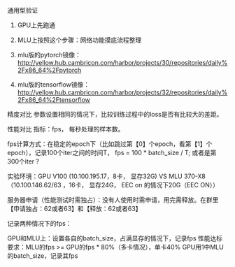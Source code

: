 通用型验证
1. GPU上先跑通

2. MLU上按照这个步骤：网络功能摸底流程整理

3. mlu版的pytorch镜像：http://yellow.hub.cambricon.com/harbor/projects/30/repositories/daily%2Fx86_64%2Fpytorch

4. mlu版的tensorflow镜像：http://yellow.hub.cambricon.com/harbor/projects/32/repositories/daily%2Fx86_64%2Ftensorflow

精度对比
参数设置相同的情况下，比较训练过程中的loss是否有比较大的差距。

性能对比
指标：fps， 每秒处理的样本数。

fps计算方式：在稳定的epoch下（比如跳过第【0】个epoch，看第【1】个epoch），记录100个iter之间的时间T， fps = 100 * batch_size / T; 或者是第300个iter？

实验环境：GPU V100 (10.100.195.17，8卡， 显存32G)  VS  MLU 370-X8（10.100.146.62/63 ，16卡， 显存24G， EEC  on 的情况下20G（EEC ON））

服务器申请（性能测试时需独占）：没有人使用时需申请，用完需释放。在群里【申请独占：62或者63】和【释放：62或者63】

记录两种情况下的fps：

GPU和MLU上：设置各自的batch_size，占满显存的情况下，记录fps
性能达标要求：MLU的fps >= GPU的fps * 80%（多卡情况），单卡40%
GPU用1中MLU的batch_size，记录其fps
